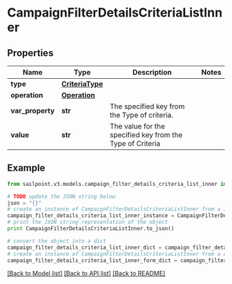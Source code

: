# CampaignFilterDetailsCriteriaListInner


## Properties
Name | Type | Description | Notes
------------ | ------------- | ------------- | -------------
**type** | [**CriteriaType**](CriteriaType.md) |  | 
**operation** | [**Operation**](Operation.md) |  | 
**var_property** | **str** | The specified key from the Type of criteria. | 
**value** | **str** | The value for the specified key from the Type of Criteria | 

## Example

```python
from sailpoint.v3.models.campaign_filter_details_criteria_list_inner import CampaignFilterDetailsCriteriaListInner

# TODO update the JSON string below
json = "{}"
# create an instance of CampaignFilterDetailsCriteriaListInner from a JSON string
campaign_filter_details_criteria_list_inner_instance = CampaignFilterDetailsCriteriaListInner.from_json(json)
# print the JSON string representation of the object
print CampaignFilterDetailsCriteriaListInner.to_json()

# convert the object into a dict
campaign_filter_details_criteria_list_inner_dict = campaign_filter_details_criteria_list_inner_instance.to_dict()
# create an instance of CampaignFilterDetailsCriteriaListInner from a dict
campaign_filter_details_criteria_list_inner_form_dict = campaign_filter_details_criteria_list_inner.from_dict(campaign_filter_details_criteria_list_inner_dict)
```
[[Back to Model list]](../README.md#documentation-for-models) [[Back to API list]](../README.md#documentation-for-api-endpoints) [[Back to README]](../README.md)


